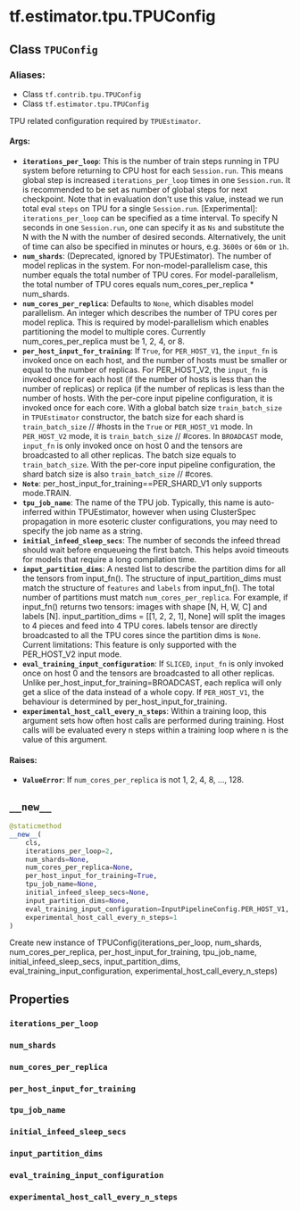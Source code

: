 <div itemscope itemtype="http://developers.google.com/ReferenceObject">
<meta itemprop="name" content="tf.estimator.tpu.TPUConfig" />
<meta itemprop="path" content="Stable" />
<meta itemprop="property" content="iterations_per_loop"/>
<meta itemprop="property" content="num_shards"/>
<meta itemprop="property" content="num_cores_per_replica"/>
<meta itemprop="property" content="per_host_input_for_training"/>
<meta itemprop="property" content="tpu_job_name"/>
<meta itemprop="property" content="initial_infeed_sleep_secs"/>
<meta itemprop="property" content="input_partition_dims"/>
<meta itemprop="property" content="eval_training_input_configuration"/>
<meta itemprop="property" content="experimental_host_call_every_n_steps"/>
<meta itemprop="property" content="__new__"/>
</div>

# tf.estimator.tpu.TPUConfig

## Class `TPUConfig`



### Aliases:

* Class `tf.contrib.tpu.TPUConfig`
* Class `tf.estimator.tpu.TPUConfig`

TPU related configuration required by `TPUEstimator`.

#### Args:

* <b>`iterations_per_loop`</b>: This is the number of train steps running in TPU
    system before returning to CPU host for each `Session.run`. This means
    global step is increased `iterations_per_loop` times in one `Session.run`.
    It is recommended to be set as number of global steps for next checkpoint.
    Note that in evaluation don't use this value, instead we run total eval
    `steps` on TPU for a single `Session.run`.
    [Experimental]: `iterations_per_loop` can be specified as a time interval.
    To specify N seconds in one `Session.run`, one can specify it as `Ns` and
    substitute the N with the N with the number of desired seconds.
    Alternatively, the unit of time can also be specified in minutes or hours,
    e.g. `3600s` or `60m` or `1h`.
* <b>`num_shards`</b>: (Deprecated, ignored by TPUEstimator).
    The number of model replicas in the system. For non-model-parallelism
    case, this number equals the total number of TPU cores. For
    model-parallelism, the total number of TPU cores equals
    num_cores_per_replica * num_shards.
* <b>`num_cores_per_replica`</b>: Defaults to `None`, which disables model parallelism.
    An integer which describes the number of TPU cores per model replica. This
    is required by model-parallelism which enables partitioning
    the model to multiple cores. Currently num_cores_per_replica must be
    1, 2, 4, or 8.
* <b>`per_host_input_for_training`</b>: If `True`, for `PER_HOST_V1`, the `input_fn` is
    invoked once on each host, and the number of hosts must be smaller or
    equal to the number of replicas. For PER_HOST_V2, the `input_fn` is
    invoked once for each host (if the number of hosts is less than the number
    of replicas) or replica (if the number of replicas is less than the number
    of hosts. With the per-core input pipeline configuration, it is invoked
    once for each core.
    With a global batch size `train_batch_size` in `TPUEstimator` constructor,
    the batch size for each shard is `train_batch_size` // #hosts in the
    `True` or `PER_HOST_V1` mode. In `PER_HOST_V2` mode, it is
    `train_batch_size` // #cores. In `BROADCAST` mode, `input_fn` is only
    invoked once on host 0 and the tensors are broadcasted to all other
    replicas. The batch size equals to `train_batch_size`. With the per-core
    input pipeline configuration, the shard batch size is also
    `train_batch_size` // #cores.
* <b>`Note`</b>: per_host_input_for_training==PER_SHARD_V1 only supports mode.TRAIN.
* <b>`tpu_job_name`</b>: The name of the TPU job. Typically, this name is auto-inferred
    within TPUEstimator, however when using ClusterSpec propagation in more
    esoteric cluster configurations, you may need to specify the job name as a
    string.
* <b>`initial_infeed_sleep_secs`</b>: The number of seconds the infeed thread should
    wait before enqueueing the first batch. This helps avoid timeouts for
    models that require a long compilation time.
* <b>`input_partition_dims`</b>: A nested list to describe the partition dims
    for all the tensors from input_fn(). The structure of
    input_partition_dims must match the structure of `features` and
    `labels` from input_fn(). The total number of partitions must match
    `num_cores_per_replica`. For example, if input_fn() returns two tensors:
    images with shape [N, H, W, C] and labels [N].
    input_partition_dims = [[1, 2, 2, 1], None] will split the images to 4
    pieces and feed into 4 TPU cores. labels tensor are directly broadcasted
    to all the TPU cores since the partition dims is `None`.
    Current limitations: This feature is only supported with the PER_HOST_V2
    input mode.
* <b>`eval_training_input_configuration`</b>: If `SLICED`, `input_fn` is only
    invoked once on host 0 and the tensors are broadcasted to all other
    replicas. Unlike per_host_input_for_training=BROADCAST, each replica will
    only get a slice of the data instead of a whole copy. If `PER_HOST_V1`,
    the behaviour is determined by per_host_input_for_training.
* <b>`experimental_host_call_every_n_steps`</b>: Within a training loop, this argument
    sets how often host calls are performed during training. Host calls will
    be evaluated every n steps within a training loop where n is the value of
    this argument.


#### Raises:

* <b>`ValueError`</b>: If `num_cores_per_replica` is not 1, 2, 4, 8, ..., 128.

<h2 id="__new__"><code>__new__</code></h2>

``` python
@staticmethod
__new__(
    cls,
    iterations_per_loop=2,
    num_shards=None,
    num_cores_per_replica=None,
    per_host_input_for_training=True,
    tpu_job_name=None,
    initial_infeed_sleep_secs=None,
    input_partition_dims=None,
    eval_training_input_configuration=InputPipelineConfig.PER_HOST_V1,
    experimental_host_call_every_n_steps=1
)
```

Create new instance of TPUConfig(iterations_per_loop, num_shards, num_cores_per_replica, per_host_input_for_training, tpu_job_name, initial_infeed_sleep_secs, input_partition_dims, eval_training_input_configuration, experimental_host_call_every_n_steps)



## Properties

<h3 id="iterations_per_loop"><code>iterations_per_loop</code></h3>



<h3 id="num_shards"><code>num_shards</code></h3>



<h3 id="num_cores_per_replica"><code>num_cores_per_replica</code></h3>



<h3 id="per_host_input_for_training"><code>per_host_input_for_training</code></h3>



<h3 id="tpu_job_name"><code>tpu_job_name</code></h3>



<h3 id="initial_infeed_sleep_secs"><code>initial_infeed_sleep_secs</code></h3>



<h3 id="input_partition_dims"><code>input_partition_dims</code></h3>



<h3 id="eval_training_input_configuration"><code>eval_training_input_configuration</code></h3>



<h3 id="experimental_host_call_every_n_steps"><code>experimental_host_call_every_n_steps</code></h3>





